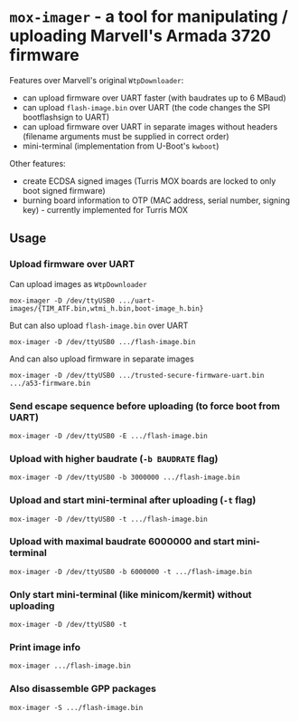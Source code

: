 # `mox-imager` - a tool for manipulating / uploading Marvell's Armada 3720 firmware

Features over Marvell's original `WtpDownloader`:
* can upload firmware over UART faster (with baudrates up to 6 MBaud)
* can upload `flash-image.bin` over UART (the code changes the SPI bootflashsign to UART)
* can upload firmware over UART in separate images without headers (filename arguments must be supplied in correct order)
* mini-terminal (implementation from U-Boot's `kwboot`)

Other features:
* create ECDSA signed images (Turris MOX boards are locked to only boot signed firmware)
* burning board information to OTP (MAC address, serial number, signing key) - currently implemented for Turris MOX

## Usage

### Upload firmware over UART

Can upload images as `WtpDownloader`
```
mox-imager -D /dev/ttyUSB0 .../uart-images/{TIM_ATF.bin,wtmi_h.bin,boot-image_h.bin}
```

But can also upload `flash-image.bin` over UART
```
mox-imager -D /dev/ttyUSB0 .../flash-image.bin
```

And can also upload firmware in separate images
```
mox-imager -D /dev/ttyUSB0 .../trusted-secure-firmware-uart.bin .../a53-firmware.bin
```

### Send escape sequence before uploading (to force boot from UART)

```
mox-imager -D /dev/ttyUSB0 -E .../flash-image.bin
```

### Upload with higher baudrate (`-b BAUDRATE` flag)

```
mox-imager -D /dev/ttyUSB0 -b 3000000 .../flash-image.bin
```

### Upload and start mini-terminal after uploading (`-t` flag)

```
mox-imager -D /dev/ttyUSB0 -t .../flash-image.bin
```

### Upload with maximal baudrate 6000000 and start mini-terminal

```
mox-imager -D /dev/ttyUSB0 -b 6000000 -t .../flash-image.bin
```

### Only start mini-terminal (like minicom/kermit) without uploading

```
mox-imager -D /dev/ttyUSB0 -t
```

### Print image info

```
mox-imager .../flash-image.bin
```

### Also disassemble GPP packages

```
mox-imager -S .../flash-image.bin
```
